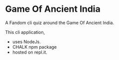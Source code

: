 # Game Of Ancient India

A Fandom cli quiz around the Game Of Ancient India.

This cli application,
- uses NodeJs.
- CHALK npm package
- hosted on repl.it.